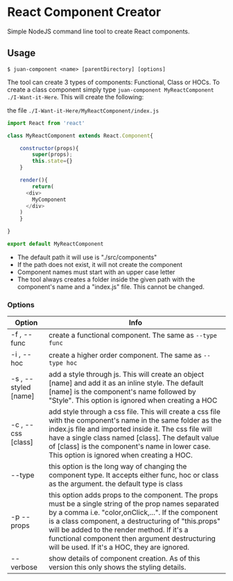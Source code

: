 # React Component Creator

Simple NodeJS command line tool to create React components.

## Usage

```shell
$ juan-component <name> [parentDirectory] [options]
```

The tool can create 3 types of components: Functional, Class or HOCs.
To create a class component simply type `juan-component MyReactComponent ./I-Want-it-Here`.
This will create the following:

the file `./I-Want-it-Here/MyReactComponent/index.js`

```javascript
import React from 'react'

class MyReactComponent extends React.Component{

	constructor(props){
		super(props);
		this.state={}
	}

	render(){
		return(
      <div>
        MyComponent
      </div>
    )
	}

}

export default MyReactComponent
```


- The default path it will use is "./src/components"
- If the path does not exist, it will not create the component
- Component names must start with an upper case letter
- The tool always creates a folder inside the given path with the component's name and a "index.js" file. This cannot be changed.

### Options

| Option | Info |
| ------ | ---- |
| -f , --func | create a functional component. The same as `--type func` |
| -i , --hoc  | create a higher order component. The same as `--type hoc` |
| -s , --styled [name] | add a style through js. This will create an object [name] and add it as an inline style. The default [name] is the component's name followed by "Style". This option is ignored when creating a HOC |
| -c , --css [class] | add style through a css file. This will create a css file with the component's name in the same folder as the index.js file and imported inside it. The css file will have a single class named [class]. The default value of [class] is the component's name in lower case. This option is ignored when creating a HOC. |
| --type <type> | this option is the long way of changing the component type. It accepts either func, hoc or class as the argument. the default type is class |
| -p --props <props> | this option adds props to the component. The props must be a single string of the prop names separated by a comma i.e. "color,onClick,...". If the component is a class component, a destructuring of "this.props"  will be added to the render method. If it's a functional component then argument destructuring will be used. If it's a HOC, they are ignored. |
| --verbose | show details of component creation. As of this version this only shows the styling details. |
